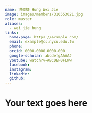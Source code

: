 ```yaml
---
name: 洪偉捷 Hung Wei Jie 
image: images/members/310553021.jpg 
role: master
aliases:
  - wei jie hung
links:
  home-page: https://example.com/
  email: example@cs.nycu.edu.tw
  phone: 
  orcid: 0000-0000-0000-000
  google-scholar: abcdefgAAAAJ
  youtube: watch?v=ABCDEF0FLWw
  facebook:
  instagram:
  linkedin:
  github:
---
```

# Your text goes here
